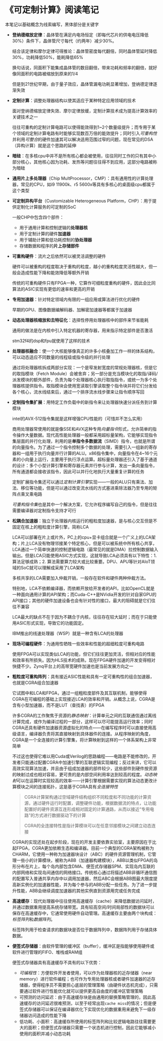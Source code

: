 # 《可定制计算》阅读笔记

本笔记以基础概念为线索编写，黑体部分是关键字

* **登纳德缩放定律**：晶体管在满足内电场恒定（即每代芯片的供电电压降低30%）条件下，晶体管尺寸每代（约两年）减少30%。

    结合该定律和摩尔定律可得推论：晶体管密度每代翻倍，同时晶体管延时降低30%，功耗降低50%，能耗降低65%

    换句话说，同面积下能集成晶体管的数目翻倍，带来功耗和频率的翻倍，就好像同面积的电路被缩放到原来的1/4

    但是到21世纪早期，由于量子效应，晶体管漏电功耗显著增加，登纳德定律逐渐失效

* **定制计算**：调整处理器结构以使其适应于某种特定应用领域的技术

    面对登纳德缩放定律失效、摩尔定律放缓，定制计算技术成为提高计算效率的关键技术之一
    
    往往可重构的定制计算电路可以使得能效得到1~2个数量级提升；而专用于某个领域的定制计算电路有时能够实现数百万倍的能效提升；同时引入*可重构性*并利用*可整合*的硬件加速其可以解决适用范围过窄的问题，现在常见的DSA（异构计算）就是这个思路的延伸
    
* **暗硅**：在多核cpu中并不是所有核心都会被使用，往往同时工作的只有其中小部分核心，其他核心因为功耗、发热等问题往往得不到应用，这部分电路被称为暗硅

* **通用片上多处理器**（Chip MultProcessor，CMP）：具有通用性的计算处理器，常见的CPU，如i9 11900k、r5 5600x等具有多核心的桌面级cpu都属于这个类型

* **可定制异构平台**（Customizable Heterogeneous Platform，CHP）：用于提供定制化计算服务的可定制的SoC

    一般CHP中包含四个部件：

    * 用于通用计算和控制逻辑的**处理器核**
    * 用于定制计算的硬件**加速器**
    * 用于辅助计算和低功耗控制的**协处理器**
    * 存储数据和程序的**片上存储部件**

* **可重构硬件**：流片之后依然可以被灵活调整的硬件

    硬件可以被重构的程度取决于重构的粒度，越小的重构粒度灵活性越大，但一般会造成性能下降和能效降低等额外开销

    传统的可重构硬件只有FPGA一种，它算作可细粒度重构的硬件，因此会比同算法的ASIC实现有更低的速率和更高的开销

* **专用加速器**：针对特定领域内有限的一组应用或算法进行优化的硬件

    早期的GPU、图像数据编解码器、加解密加速器等都属于加速器

* **动态处理器核缩放和去特征化**：选择性停用处理器核中的部件来节省能耗

    通用的做法是在内核中引入特定机器的寄存器，用来指示特定部件是否激活

    stm32f4的dsp和fpu就使用了这样的技术

* **处理器核融合**：使一个大核能够像真正的许多小核叠加工作一样的体系结构，可以动态适应不同数量的线程级或指令级的并行处理

    通过将处理器核拆成两部分实现：一个是窄发射宽度的常规处理器核，但是它的取指模块（Fetch Module）会被舍弃；另一部分是充当模块化的取指/译码/派发模块的额外部件，负责为每个处理器核心执行取指指令，或统一为多个处理器核提供指令。取指模块会使用宽读取引擎读取整个指令块并将它们分发给各个核心，流水线结束后，通过一个排序流水线步骤来让指令顺序写回

* **定制指令集扩展**：用特定工作负载中的新指令来让处理器快速分派任务到计算模块

    intel的AVX-512指令集就是这样增强CPU性能的（可惜并不怎么实用）

    商用处理器常使用的就是像SSE和AVX这种专用*向量指令*形式，允许简单的指令操作大量数据。现代高性能处理器一般都采用超标量架构，它能够实现指令集层面的并行化处理，利用的是**单指令多数据流**（SIMD）指令，也就是所谓的向量指令。为了通过一个指令控制多个数据的处理，需要引入一组新的寄存器和一组用于执行向量并行计算的ALU。x86指令集中，向量指令在4~16个元素的小向量上运行，主要用于执行浮点运算。超标量处理器还引入了基于通道的设计：多个小型计算引擎和寄存器元素并行参与计算，发出一条向量指令，所有通道都会接收该指令，因此可以并行化地执行大量重复计算的任务

    定制扩展指令集还可以通过*定制计算引擎*实现——一般的ALU只有乘法、加法、移位等功能，但是可以通过改变流水线的方式塞进乘除法器乃至专用的矩阵点乘叉乘电路

    *可重构指令集*也是其中一个解决方案，它允许程序编写自己的指令，但是往往需要编译器对定制指令支持才可行

* **松耦合加速器**：独立于处理器内核运行的粗粒度加速器，是与核心交互但是不固定在核上的粗粒度计算引擎，简称LCA

    LCA可以部署在片上或片外，PC上的cpu+显卡组合就是一个广义上的LCA架构；片上LCA没有物理邻接某个特定核心，但是可以被系统中所有核心共享，LCA通过一个简单快速的控制逻辑电路（最常见的就是DMA）拉控制数据输入输出。但是LCA只能使用ASIC方式实现，这就导致LCA必须具有以下特性：1. 算法足够成熟；2. 算法需要算力较大或比较重要。DPU、APU等针对AIoT领域的SoC就可以理解成采用了LCA架构

    多核共享的LCA需要加入仲裁开销，一般存在软件和硬件两种仲裁方法。

    特别地，LCA不依赖编译器，而依赖开放给开发者的API，比如OpenCL就是一种面向通用计算的API架构；而Cuda-C++是NVidia开发的针对自家GPU的API接口；其他的硬件加速设备也会有针对性的接口，最大的阻碍就是它们往往不兼容

    LCA最大的缺点不在于因为不耦合于内核，往往存在较大延时；而在于只能使用ASIC形式实现，导致它的功能固定。

    IBM推出的线速处理器（WSP）就是一种含有LCA的处理器

* **现场可编程硬件**：为通用性牺牲一些效率和性能的超细粒度可重构电路

    使用FPGA可以实现类似LCA的功能，但它们往往更加灵活，但相对应的性能和效率有所损失。因为HLS技术的成熟，现在FPGA硬件加速的开发变得相对快捷不少。Zynq平台上的高带宽硬件加速也是当前发展方向之一

* **粗粒度可重构阵列**：具有接近ASIC性能和具有一定可重构性的组合加速器，也就是CGRA组合加速器

    它试图中和LCA和FPGA，通过一组粗粒度部件及其互联机制，能够使得CGRA在可编程的基础上实现接近LCA的效率和开销。从概念上说，CGRA是含有小型加速器，而不是LUT（查找表）的FPGA

    许多CGRA的工作聚焦于资源的*静态映射*：计算单元之间的互联通信通过离线计算完成，或作为编译过程的一部分，这样可以尽可能提高运行效率；同时CGRA还具有硬件加速器资源虚拟化的特点——在编写程序时可以直接使用高级语言，编译器负责将其直接映射到具体器件的连接。从程序映射的角度，CGRA是一个全连接的计算引擎集，将计算映射到这样的一个体系架构上非常简单

    不过这也使得它难以用Cuda或Verilog的思路编程——电路是不能修改的，开发者只能通过配置CGRA中加速引擎的互联逻辑实现编程；反过来讲，它可以高效实现算法加速，并且由于组成加速器的部件较少，这些部件到硬件按资源的映射过成也相对容易，更可贵的是内部空间利用率达到较高的程度。*动态映射*可以在运算时实现较高的效率——计算引擎根据需要实现的算法动态更改计算模块之间的连接拓扑，这是基于CGRA具有*全连接特性*

    > CGRA计算架构通过空域硬件结构组织不同粒度和不同功能的计算资源，通过硬件运行时配置，调整硬件功能，根据数据流的特点，让功能配置好的硬件资源互连形成相对固定的计算通路，从而以接近“专用电路”的方式进行数据驱动下的计算
    >
    > CGRA的全连接特性是指计算模块可以在任意邻接模块之间建立动态连接

    CGRA的实现还处在起步阶段，现在的开发主要依靠实验室，主要原因在于比起FPGA，CGRA更加依赖生态和编译器。目前一个典型的CGRA架构被称为CHARM，它使用一种称为加速器块设计（ABC）的硬件资源管理机制，它管理一些小的计算模块，被称为ABB（加速器构建模块），ABB以类似FPGA的岛形分布在片上，每个岛内部包含DMA、便签式存储器SPM、实现岛内互联的内部网络和实现岛间通信的网络接口。传统核心通过将描述ABB非循环通信图的配置写入普通共享内存中以调用加速器，然后ABC会根据ABB图最大限度提高新实例化的加速器性能，并为每个参与的ABB分配一些任务。为了进一步提升性能，ABB会继续调度加速器的其他实例直到资源用完或任务完成

* **高速缓存**：现代处理器中往往使用高速缓存（cache）来降低数据访问延时，并通过数据重用提高系统存储带宽。具有较高空间/时间局部性的数据块可以保存在高速缓存中，它通常使用硬件自动管理。高速缓存主要由两个块构成：*标签阵列*和*数据阵列*。

    标签阵列用于检查请求的数据块是否位于数据阵列中，数据阵列用于存储具体数据。

* **便签式存储器**：由软件管理的缓冲区（buffer），缓冲区是指能够使用硬件或软件进行管理的FIFO、堆栈或RAM组

    便签式存储器具有高速缓存不具有的以下优势：

    * *可编程性*：方便软件开发者使用，可以作为处理器核的近存储器（near memory）进行软件编程；也可作为专用处理器核或者硬件加速器的近存储器，使得程序员不需要担心底层的管理策略（由硬件状态机完成），只需要通过软件进行性能优化就可以提供更高自由度的缓冲区管理策略
    * 可预测的访问延迟：由于高速缓存块是由通用的替换策略管理的，因此高速缓存的访问延迟很难预测，以至于经常出现`cache miss`的情况；但是便签式存储器可以保证在编译器优化下实现优化的数据重用来避免下一级存储器访问造成的性能下降
    * 低功耗、小面积：高速缓存所使用的标签阵列和比较逻辑电路往往需要更大的面积；但便签式存储器只需要一个状态机进行控制，因此它能够减小使用的面积并减小动态功耗
